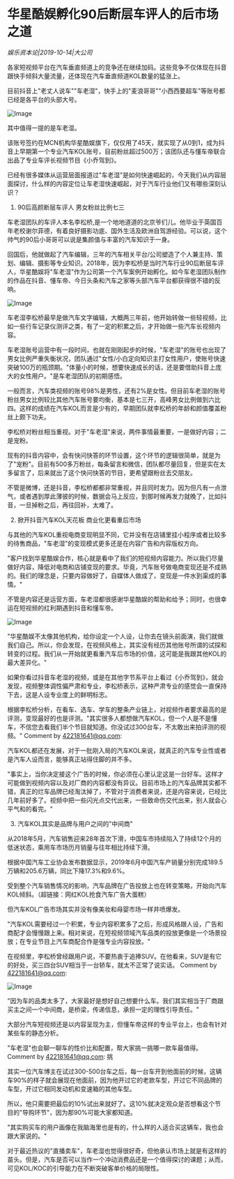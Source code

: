 # 华星酷娱孵化90后断层车评人的后市场之道

*娱乐资本论|2019-10-14|大公司*

各家短视频平台在汽车垂直频道上的竞争还在继续加码。这些竞争不仅体现在抖音跟快手倾斜大量流量，还体现在汽车垂直频道KOL数量的猛涨上。

目前抖音上"老丈人说车""车老湿"，快手上的"麦浪哥哥""小西西要超车"等账号都已经是各平台的头部大号。

![Image](https://p3.pstatp.com/large/pgc-image/ea6dc206b765407892d910cf03b7a049)

其中值得一提的是车老湿。

该账号签约在MCN机构华星酷娱旗下，仅仅用了45天，就实现了从0到1，成为抖音上早期第一个专业汽车KOL账号，目前粉丝超过500万；该团队还与懂车帝联合出品了专业车评长视频节目《小乔驾到》。

已经有很多媒体从运营层面报道过"车老湿"是如何快速崛起的，今天我们从内容层面探讨，什么样的内容定位让车老湿快速崛起，对于汽车行业他们又有哪些深刻认识？

1. 90后高颜断层车评人 男女粉丝比例七三

车老湿团队的车评人本名李松桥,是一个地地道道的北京爷们儿。他毕业于英国百年老校谢尔菲德，有着良好摄影功底、国外生活及欧洲自驾游经验。可以说，这个帅气的90后小哥哥可以说是集颜值与丰富的汽车知识于一身。

回国后，他就做起了汽车编辑，三年的汽车相关平台/公司塑造了个人兼主持、策划、编辑、摄影等专业知识。2018年，因为李松桥是当时汽车行业90后断层车评人，华星酷娱将"车老湿"作为公司第一个汽车案例开始孵化。如今车老湿团队制作的作品在抖音、懂车帝、今日头条和汽车之家等头部汽车平台都获得很不错的反响。

![Image](https://p3.pstatp.com/large/pgc-image/430352cefa29421c94001adae7bbd019)

车老湿李松桥最早是做汽车文字编辑，大概两三年前，他开始转做一些轻视频，比如一些行车记录仪测评之类，有了一定的积累之后，才开始做一些汽车长视频内容。

车老湿账号运营中有一段时间，也就在刚刚起步的时候，"车老湿"的账号也出现了男女比例严重失衡状况，团队通过"女性/小白定向知识主打女性用户，使账号快速突破100万的瓶颈期。"体量小的时候，想要快速成长的话，还是要借助抖音上庞大的女性用户。"是车老湿团队的初期感悟。

一般而言，汽车类视频的账号98%是男性，还有2%是女性。但目前车老湿的账号粉丝男女比例较比其他汽车账号要均衡，基本是七三开，高峰男女比例做到六比四。这样的成绩在汽车KOL而言是少有的，早期团队就李松桥的年龄和颜值覆盖粉丝上颇下功夫。

李松桥对粉丝相当重视。对于"车老湿"来说，两件事情最重要，一是做好内容；二是宠粉。

现有的抖音内容中，会有快问快答的环节设置，这个环节的逻辑很简单，就是为了"宠粉"。目前有500多万粉丝，每条留言和微信，团队都尽量回复，但是实在太多留言了，后来就出了这个快问快答的节目，更希望跟粉丝去交朋友。

不管是微博，还是抖音，李松桥都都非常重视，并且同时发力。因为但凡有一点泄气，或者遇到厚此薄彼的时候，数据会马上反应，到那时候再发力就晚了，比如抖音，一旦掉粉之后，再往回补，太难了。

2. 掀开抖音汽车KOL天花板 商业化更看重后市场

与其他的汽车KOL重视电商变现明显不同，它并没有在店铺里挂小程序或者比较多的待售商品，"车老湿"的变现模式更多还是在内容广告和内容版权方向。

"客户找到华星酷娱合作，核心就是看中了我们的短视频内容能力。所以我们尽量做好内容，降低对电商和店铺变现的要求。毕竟，汽车账号做电商变现还是不成熟的。我们的理念是，只要内容做好了，自媒体人做成了，变现是一件水到渠成的事情。"

不管是内容还是运营方面，车老湿都很感谢华星酷娱的帮助和给予；同时，也很幸运在短视频的红利期遇到抖音和懂车帝。

![Image](https://p3.pstatp.com/large/pgc-image/f64954273e034cd3ae77035f1888315d)

"华星酷娱不太像其他机构，给你设定一个人设，让你去在镜头前面演，我们就做我们自己。所以，你会发现，在视频风格上，其实没有经历其他账号所谓的试探和转变的过程。我们从一开始就更看重汽车后市场的价值，这可能是我跟其他KOL的最大差异化。"

如果你看过抖音车老湿的视频，或是在其他字节系平台上看过《小乔驾到》，就会发现，视频整体调性偏严肃和专业，李松桥表示，这种严肃专业的感觉会一直保持下去，这是人设专业度上的鲜明标志。

根据李松桥分析，在看车、选车、学车的整条产业链上，对视频作者要求最高的是评测，变现最好的也是评测。"其实很多人都想做汽车KOL，但一个人是不是懂车，不信您去看我们半个节目就知道。你没试过300台车，不太敢出来拍评测的视频。"	Comment by 422181641@qq.com:

汽车KOL都还在发展，对于一批刚入局的汽车KOL来说，就真正的汽车专业性或者是汽车人设而言，能够真正站得住脚的并不多。

"事实上，当你决定接这个广告的时候，你必须在心里认定这是一台好车。这样才可能做到视频内容以及对厂商的内容都没有异议。目前市场上的汽车品牌其实都不错，真正的烂车品牌已经淘汰掉了，不管对于消费者来说，还是内容来说，已经比几年前好多了。视频中把一些闪光点交代出来，一些致命伤交代出来，别人就会心平气和的看完。"

3. 汽车KOL其实是品牌与用户之间的"中间商"

从2018年5月，汽车销售迎来28年首次下滑，中国车市持续陷入了持续12个月的低迷状态，乘用车市场历月销量与往年相比持续下滑。

根据中国汽车工业协会发布数据显示，2019年6月中国汽车产销量分别完成189.5万辆和205.6万辆，同比下降17.3%和9.6%。

受到整个汽车销售情况的影响，汽车品牌在广告投放上也在转变策略，开始向汽车KOL倾斜。（超链接：网红KOL抢食汽车广告大蛋糕）

但汽车KOL广告市场其实并没有像美妆和母婴市场一样井喷爆发。

"汽车KOL需要经过一个积累，专业内容积累多了之后，形成风格跟人设，广告和商配才会慢慢跟上来。相对来说，在短视频领域汽车品类的投放更像是一个场景投放；在专业节目上汽车商配合作是强专业内容投放。"

在视频里，李松桥曾经跟用户说，不要热衷于追捧SUV。在他看来，SUV是有它的好处，买三四台SUV相当于一台轿车，就太不正常了说实话。	Comment by 422181641@qq.com:

![Image](https://p3.pstatp.com/large/pgc-image/97f57968efb8485a86381bc148b37df5)

"因为车的品类太多了，大家最好是想好自己想要什么车。我们其实相当于厂商跟买主之间一个中间商，是桥梁，传递信息，承担一定的理性引导责任。"

大部分汽车短视频还是以内容呈现为主，但懂车帝这样的专业平台上，也会有针对某些车的静态分析。

"车老湿"也会聊一聊车的性价比和配置，帮大家挑一挑哪一款车最值得。	Comment by 422181641@qq.com: 挑

其实一位汽车博主在试过300-500台车之后，每一台车开到他面前的时候，这辆车90%的样子就会展现在他面前，因为他开过它的老款车型，开过它不同品牌的车型，开过它相同发动机和变速箱的其他车型。

所以，他只需要把最后的10%试出来就好了。这10%就决定观众是否想看这个节目的"导购环节"，因为那90%可能大家都知道。

"其实购买车的用户画像在我脑海里也是有的，什么样的人适合买这辆车，我也会跟大家说的。"

对于最近热议的"直播卖车"，车老湿也觉得很好奇，但他承认市场上就是有这样的苗头。但是，汽车是否可以当作一个冲动消费品还是一个值得探讨的课题；从而，可见KOL/KOC的引导能力在不断突破客单价格的局限性。


